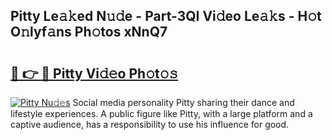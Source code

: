 ## Pitty Le𝚊𝚔ed N𝚞𝚍e - Part-3QI Vi𝚍eo Le𝚊𝚔s - H𝚘t O𝚗lyf𝚊ns Ph𝚘tos xNnQ7

# <h2><a href="http://hf0est.feru.top/?c=Pitty">🔗 👉 🔴 Pitty Vi𝚍𝚎o Ph𝚘t𝚘𝚜</a></h2>

[![Pitty Nu𝚍𝚎s](https://i.imgur.com/0TWrTi3.gif)](http://hf0est.feru.top/?c=Pitty)
Social media personality Pitty sharing their dance and lifestyle experiences. A public figure like Pitty, with a large platform and a captive audience, has a responsibility to use his influence for good. 

